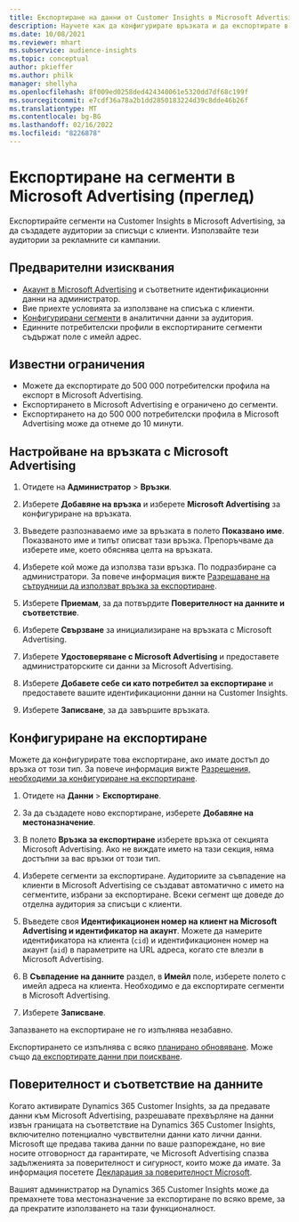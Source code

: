 ```yaml
---
title: Експортиране на данни от Customer Insights в Microsoft Advertising
description: Научете как да конфигурирате връзката и да експортирате в Microsoft Advertising.
ms.date: 10/08/2021
ms.reviewer: mhart
ms.subservice: audience-insights
ms.topic: conceptual
author: pkieffer
ms.author: philk
manager: shellyha
ms.openlocfilehash: 8f009ed0258ded424340061e5320dd7df68c199f
ms.sourcegitcommit: e7cdf36a78a2b1dd2850183224d39c8dde46b26f
ms.translationtype: MT
ms.contentlocale: bg-BG
ms.lasthandoff: 02/16/2022
ms.locfileid: "8226878"
---
```

# <a name="export-segments-to-microsoft-advertising-preview"></a>Експортиране на сегменти в Microsoft Advertising (преглед)

Експортирайте сегменти на Customer Insights в Microsoft Advertising, за да създадете аудитории за списъци с клиенти. Използвайте тези аудитории за рекламните си кампании.

## <a name="prerequisites"></a>Предварителни изисквания

-   [Акаунт в Microsoft Advertising](https://ads.microsoft.com/) и съответните идентификационни данни на администратор.
-   Вие приехте условията за използване на списъка с клиенти. 
-   [Конфигурирани сегменти](segments.md) в аналитични данни за аудитория.
-   Единните потребителски профили в експортираните сегменти съдържат поле с имейл адрес.

## <a name="known-limitations"></a>Известни ограничения

- Можете да експортирате до 500 000 потребителски профила на експорт в Microsoft Advertising.
- Експортирането в Microsoft Advertising е ограничено до сегменти.
- Експортирането на до 500 000 потребителски профила в Microsoft Advertising може да отнеме до 10 минути. 


## <a name="set-up-the-connection-to-microsoft-advertising"></a>Настройване на връзката с Microsoft Advertising

1. Отидете на **Администратор** > **Връзки**.

1. Изберете **Добавяне на връзка** и изберете **Microsoft Advertising** за конфигуриране на връзката.

1. Въведете разпознаваемо име за връзката в полето **Показвано име**. Показваното име и типът описват тази връзка. Препоръчваме да изберете име, което обяснява целта на връзката.

1. Изберете кой може да използва тази връзка. По подразбиране са администратори. За повече информация вижте [Разрешаване на сътрудници да използват връзка за експортиране](connections.md#allow-contributors-to-use-a-connection-for-exports).

1. Изберете **Приемам**, за да потвърдите **Поверителност на данните и съответствие**.

1. Изберете **Свързване** за инициализиране на връзката с Microsoft Advertising.

1. Изберете **Удостоверяване с Microsoft Advertising** и предоставете администраторските си данни за Microsoft Advertising.

1. Изберете **Добавете себе си като потребител за експортиране** и предоставете вашите идентификационни данни на Customer Insights.

1. Изберете **Записване**, за да завършите връзката.

## <a name="configure-an-export"></a>Конфигуриране на експортиране

Можете да конфигурирате това експортиране, ако имате достъп до връзка от този тип. За повече информация вижте [Разрешения, необходими за конфигуриране на експортиране](export-destinations.md#set-up-a-new-export).

1. Отидете на **Данни** > **Експортиране**.

1. За да създадете ново експортиране, изберете **Добавяне на местоназначение**.

1. В полето **Връзка за експортиране** изберете връзка от секцията Microsoft Advertising. Ако не виждате името на тази секция, няма достъпни за вас връзки от този тип.

1. Изберете сегменти за експортиране. Аудиториите за съвпадение на клиенти в Microsoft Advertising се създават автоматично с името на сегментите, избрани за експортиране. Всеки сегмент ще доведе до отделна аудитория за списъци с клиенти. 

1. Въведете своя **Идентификационен номер на клиент на Microsoft Advertising и идентификатор на акаунт**. Можете да намерите идентификатора на клиента (`cid`) и идентификационен номер на акаунт (`aid`) в параметрите на URL адреса, когато сте влезли в Microsoft Advertising.

1. В **Съвпадение на данните** раздел, в **Имейл** поле, изберете полето с имейл адреса на клиента. Необходимо е да експортирате сегменти в Microsoft Advertising.

1. Изберете **Записване**.

Запазването на експортиране не го изпълнява незабавно.

Експортирането се изпълнява с всяко [планирано обновяване](system.md#schedule-tab). Може също [да експортирате данни при поискване](export-destinations.md#run-exports-on-demand). 


## <a name="data-privacy-and-compliance"></a>Поверителност и съответствие на данните

Когато активирате Dynamics 365 Customer Insights, за да предавате данни към Microsoft Advertising, разрешавате прехвърляне на данни извън границата на съответствие на Dynamics 365 Customer Insights, включително потенциално чувствителни данни като лични данни. Microsoft ще предава такива данни по ваше разпореждане, но вие носите отговорност да гарантирате, че Microsoft Advertising спазва задълженията за поверителност и сигурност, които може да имате. За информация посетете [Декларация за поверителност Microsoft](https://go.microsoft.com/fwlink/?linkid=396732).

Вашият администратор на Dynamics 365 Customer Insights може да премахнете това местоназначение за експортиране по всяко време, за да прекратите използването на тази функционалност.
